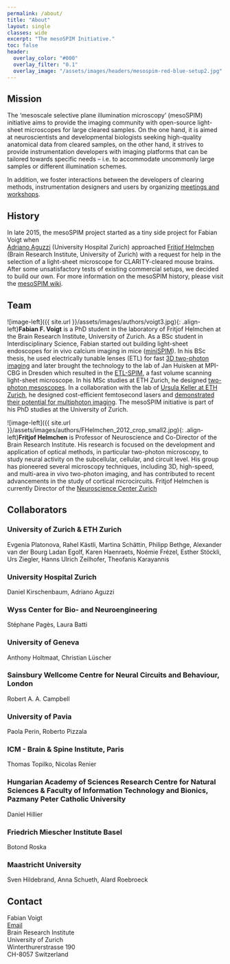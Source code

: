 ```yaml
---
permalink: /about/
title: "About"
layout: single
classes: wide
excerpt: "The mesoSPIM Initiative."
toc: false
header:
  overlay_color: "#000"
  overlay_filter: "0.1"
  overlay_image: "/assets/images/headers/mesospim-red-blue-setup2.jpg"
---
```


## Mission
The ‘mesoscale selective plane illumination microscopy’ (mesoSPIM) initiative aims
to provide the imaging community with open-source light-sheet microscopes for
large cleared samples. On the one hand, it is aimed at neuroscientists and
developmental biologists seeking high-quality anatomical data from cleared samples, on
the other hand, it strives to provide instrumentation developers with imaging platforms
that can be tailored towards specific needs – i.e. to accommodate
uncommonly large samples or different illumination schemes.

In addition, we foster interactions between the developers of clearing methods,
instrumentation designers and users by organizing [meetings and workshops](/meetings_and_workshops/).

## History
In late 2015, the mesoSPIM project started as a tiny side project for Fabian Voigt when  
[Adriano Aguzzi](http://www.en.neuropathologie.usz.ch/) (University Hospital Zurich) approached [Fritjof
Helmchen](https://www.hifo.uzh.ch/en/research/helmchen.html) (Brain Research Institute, University of Zurich)  with
a request for help in the selection of a light-sheet microscope for CLARITY-cleared mouse brains.
After some unsatisfactory tests of existing commercial setups, we decided to build our own.
For more information on the mesoSPIM history, please visit the [mesoSPIM wiki](https://github.com/mesoSPIM/mesoSPIM-hardware-documentation/wiki/mesoSPIM_history).

## Team
![image-left]({{ site.url }}/assets/images/authors/voigt3.jpg){: .align-left}**Fabian F. Voigt** is a PhD student in the laboratory of Fritjof Helmchen at
the Brain Research Institute, University of Zurich. As a BSc student in Interdisciplinary
Science, Fabian started out building light-sheet endoscopes for in vivo calcium imaging
in mice ([miniSPIM](https://www.osapublishing.org/ol/viewmedia.cfm?uri=ol-35-9-1413)). In his BSc thesis, he used electrically tunable lenses (ETL) for fast
[3D two-photon imaging](https://www.osapublishing.org/boe/abstract.cfm?uri=boe-2-7-2035) and later brought the technology to the lab of Jan Huisken at MPI-CBG
in Dresden which resulted in the [ETL-SPIM](https://www.osapublishing.org/oe/abstract.cfm?uri=oe-21-18-21010), a fast volume scanning light-sheet microscope.
In his MSc studies at ETH Zurich, he designed [two-photon mesoscopes](https://elifesciences.org/articles/14679). In a collaboration
with the lab of [Ursula Keller at ETH Zurich](http://www.ulp.ethz.ch/), he designed
cost-efficient femtosecond lasers and [demonstrated their potential for multiphoton imaging](https://www.osapublishing.org/boe/abstract.cfm?uri=boe-8-7-3213).
The mesoSPIM initiative is part of his PhD studies at the University of Zurich.

![image-left]({{ site.url }}/assets/images/authors/FHelmchen_2012_crop_small2.jpg){: .align-left}**Fritjof Helmchen** is Professor of Neuroscience and Co-Director of the Brain Research Institute.
His research is focused on the development and application of optical methods, in
particular two-photon microscopy, to study neural activity on the subcellular, cellular,
and circuit level. His group has pioneered several microscopy techniques, including
3D, high-speed, and multi-area in vivo two-photon imaging, and has contributed
to recent advancements in the study of cortical microcircuits.
Fritjof Helmchen is currently Director of the [Neuroscience Center Zurich](http://www.neuroscience.uzh.ch/en.html)

## Collaborators

### University of Zurich & ETH Zurich
Evgenia Platonova, Rahel Kästli, Martina Schättin, Philipp Bethge, Alexander van der Bourg
Ladan Egolf, Karen Haenraets,
Noémie Frézel, Esther Stöckli, Urs Ziegler, Hanns Ulrich Zeilhofer, Theofanis Karayannis

### University Hospital Zurich
Daniel Kirschenbaum, Adriano Aguzzi

### Wyss Center for Bio- and Neuroengineering
Stéphane Pagès, Laura Batti

### University of Geneva
Anthony Holtmaat, Christian Lüscher

### Sainsbury Wellcome Centre for Neural Circuits and Behaviour, London
Robert A. A. Campbell

### University of Pavia
Paola Perin, Roberto Pizzala

### ICM - Brain & Spine Institute, Paris
Thomas Topilko, Nicolas Renier

### Hungarian Academy of Sciences Research Centre for Natural Sciences & Faculty of Information Technology and Bionics, Pazmany Peter Catholic University
Daniel Hillier

### Friedrich Miescher Institute Basel
Botond Roska

### Maastricht University
Sven Hildebrand, Anna Schueth, Alard Roebroeck

## Contact
Fabian Voigt<br>
[Email](mailto:voigt@hifo.uzh.ch)<br>
Brain Research Institute<br>
University of Zurich<br>
Winterthurerstrasse 190<br>
CH-8057 Switzerland
